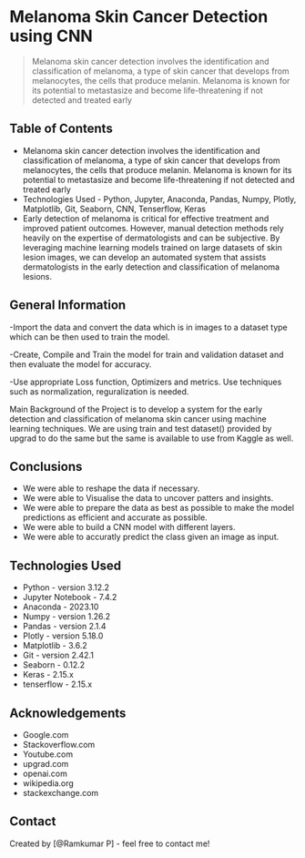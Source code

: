 # Melanoma Skin Cancer Detection using CNN
> Melanoma skin cancer detection involves the identification and classification of melanoma, a type of skin cancer that develops from melanocytes, the cells that produce melanin. Melanoma is known for its potential to metastasize and become life-threatening if not detected and treated early


## Table of Contents
* Melanoma skin cancer detection involves the identification and classification of melanoma, a type of skin cancer that develops from melanocytes, the cells that produce melanin. Melanoma is known for its potential to metastasize and become life-threatening if not detected and treated early 
* Technologies Used - Python, Jupyter, Anaconda, Pandas, Numpy, Plotly, Matplotlib, Git, Seaborn, CNN, Tenserflow, Keras
* Early detection of melanoma is critical for effective treatment and improved patient outcomes. However, manual detection methods rely heavily on the expertise of dermatologists and can be subjective. By leveraging machine learning models trained on large datasets of skin lesion images, we can develop an automated system that assists dermatologists in the early detection and classification of melanoma lesions.

## General Information
-Import the data and convert the data which is in images to a dataset type which can be then used to train the model.

-Create, Compile and Train the model for train and validation dataset and then evaluate the model for accuracy.

-Use appropriate Loss function, Optimizers and metrics. Use techniques such as normalization, reguralization is needed.

Main Background of the Project is to develop a system for the early detection and classification of melanoma skin cancer using machine learning techniques. We are using train and test dataset() provided by upgrad to do the same but the same is available to use from Kaggle as well.

## Conclusions
- We were able to reshape the data if necessary.
- We were able to Visualise the data to uncover patters and insights.
- We were able to prepare the data as best as possible to make the model predictions as efficient and accurate as possible.
- We were able to build a CNN model with different layers.
- We were able to accuratly predict the class given an image as input.


## Technologies Used
- Python - version 3.12.2
- Jupyter Notebook - 7.4.2
- Anaconda - 2023.10
- Numpy - version 1.26.2
- Pandas - version 2.1.4
- Plotly - version 5.18.0
- Matplotlib - 3.6.2
- Git - version 2.42.1
- Seaborn - 0.12.2
- Keras - 2.15.x
- tenserflow - 2.15.x




## Acknowledgements

- Google.com
- Stackoverflow.com
- Youtube.com
- upgrad.com
- openai.com
- wikipedia.org
- stackexchange.com


## Contact
Created by [@Ramkumar P] - feel free to contact me!
